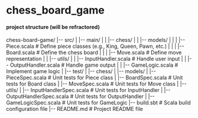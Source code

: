 ﻿# chess_board_game

#### project structure (will be refractored)
chess-board-game/
|-- src/
|   |-- main/
|   |   |-- chess/
|   |       |-- models/
|   |       |   |-- Piece.scala          # Define piece classes (e.g., King, Queen, Pawn, etc.)
|   |       |   |-- Board.scala          # Define the chess board
|   |       |   |-- Move.scala           # Define move representation
|   |       |-- utils/
|   |           |-- InputHandler.scala   # Handle user input
|   |           |-- OutputHandler.scala  # Handle game output
|   |           |-- GameLogic.scala      # Implement game logic
|   |-- test/
|       |-- chess/
|           |-- models/
|               |-- PieceSpec.scala      # Unit tests for Piece class
|               |-- BoardSpec.scala      # Unit tests for Board class
|               |-- MoveSpec.scala       # Unit tests for Move class
|           |-- utils/
|               |-- InputHandlerSpec.scala  # Unit tests for InputHandler
|               |-- OutputHandlerSpec.scala # Unit tests for OutputHandler
|               |-- GameLogicSpec.scala     # Unit tests for GameLogic
|-- build.sbt                              # Scala build configuration file
|-- README.md                              # Project README file

